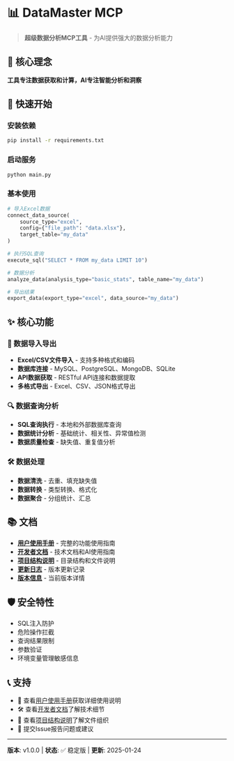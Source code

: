 # 📊 DataMaster MCP

> **超级数据分析MCP工具** - 为AI提供强大的数据分析能力

## 🎯 核心理念

**工具专注数据获取和计算，AI专注智能分析和洞察**

## 🚀 快速开始

### 安装依赖

```bash
pip install -r requirements.txt
```

### 启动服务

```bash
python main.py
```

### 基本使用

```python
# 导入Excel数据
connect_data_source(
    source_type="excel",
    config={"file_path": "data.xlsx"},
    target_table="my_data"
)

# 执行SQL查询
execute_sql("SELECT * FROM my_data LIMIT 10")

# 数据分析
analyze_data(analysis_type="basic_stats", table_name="my_data")

# 导出结果
export_data(export_type="excel", data_source="my_data")
```

## ✨ 核心功能

### 📁 数据导入导出
- **Excel/CSV文件导入** - 支持多种格式和编码
- **数据库连接** - MySQL、PostgreSQL、MongoDB、SQLite
- **API数据获取** - RESTful API连接和数据提取
- **多格式导出** - Excel、CSV、JSON格式导出

### 🔍 数据查询分析
- **SQL查询执行** - 本地和外部数据库查询
- **数据统计分析** - 基础统计、相关性、异常值检测
- **数据质量检查** - 缺失值、重复值分析

### 🛠️ 数据处理
- **数据清洗** - 去重、填充缺失值
- **数据转换** - 类型转换、格式化
- **数据聚合** - 分组统计、汇总

## 📚 文档

- **[用户使用手册](用户使用手册.md)** - 完整的功能使用指南
- **[开发者文档](开发者文档.md)** - 技术文档和AI使用指南
- **[项目结构说明](项目结构说明.md)** - 目录结构和文件说明
- **[更新日志](CHANGELOG.md)** - 版本更新记录
- **[版本信息](VERSION.md)** - 当前版本详情

## 🛡️ 安全特性

- SQL注入防护
- 危险操作拦截
- 查询结果限制
- 参数验证
- 环境变量管理敏感信息

## 📞 支持

- 📖 查看[用户使用手册](用户使用手册.md)获取详细使用说明
- 🛠️ 查看[开发者文档](开发者文档.md)了解技术细节
- 📁 查看[项目结构说明](项目结构说明.md)了解文件组织
- 🐛 提交Issue报告问题或建议

---

**版本**: v1.0.0 | **状态**: ✅ 稳定版 | **更新**: 2025-01-24
